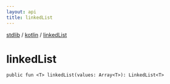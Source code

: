 ```yaml
---
layout: api
title: linkedList
---
```

[stdlib](../index.md) / [kotlin](index.md) / [linkedList](linkedList.md)

# linkedList

```
public fun <T> linkedList(values: Array<T>): LinkedList<T>
```
